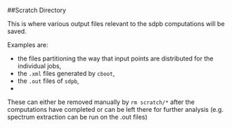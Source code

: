 ##Scratch Directory

This is where various output files relevant to the sdpb
computations will be saved. 

Examples are:
* the files partitioning the way that input points 
are distributed for the individual jobs, 
* the `.xml` files generated by `cboot`,
* the `.out` files of `sdpb`, 
* 


These can either be removed manually by `rm scratch/*` 
after the computations have completed or can be left there
for further analysis (e.g. spectrum extraction can be run on the .out files)